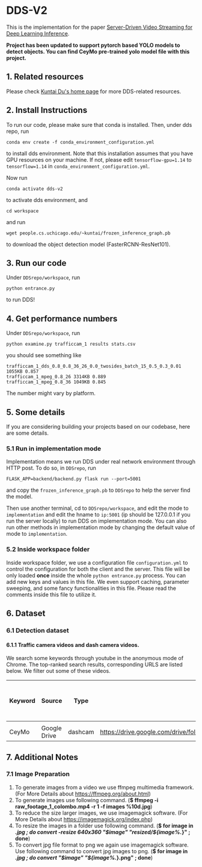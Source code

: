 # DDS-V2

This is the implementation for the paper [Server-Driven Video Streaming for Deep Learning Inference](https://kuntaidu.github.io/assets/doc/DDS.pdf).

**Project has been updated to support pytorch based YOLO models to detect objects.
You can find CeyMo pre-trained yolo model file with this project.**

## 1. Related resources

Please check [Kuntai Du's home page](https://kuntaidu.github.io/aboutme.html) for more DDS-related resources.


## 2. Install Instructions

To run our code, please make sure that conda is installed. Then, under dds repo, run

```conda env create -f conda_environment_configuration.yml```

to install dds environment. Note that this installation assumes that you have GPU resources on your machine. If not, please edit ```tensorflow-gpu=1.14``` to ```tensorflow=1.14``` in ```conda_environment_configuration.yml```.

Now run

```conda activate dds-v2```

to activate dds environment, and 

```cd workspace```

and run 

```wget people.cs.uchicago.edu/~kuntai/frozen_inference_graph.pb```

to download the object detection model (FasterRCNN-ResNet101).

## 3. Run our code

Under ```DDSrepo/workspace```, run

```python entrance.py```

to run DDS!

## 4. Get performance numbers

Under ```DDSrepo/workspace```, run

```python examine.py trafficcam_1 results stats.csv```

you should see something like

```
trafficcam_1_dds_0.8_0.8_36_26_0.0_twosides_batch_15_0.5_0.3_0.01 1055KB 0.857
trafficcam_1_mpeg_0.8_26 3314KB 0.889
trafficcam_1_mpeg_0.8_36 1049KB 0.845
```

The number might vary by platform.

## 5. Some details

If you are considering building your projects based on our codebase, here are some details.

### 5.1 Run in implementation mode

Implementation means we run DDS under real network environment through HTTP post. To do so, in ```DDSrepo```, run

```FLASK_APP=backend/backend.py flask run --port=5001```

and copy the ```frozen_inference_graph.pb``` to ```DDSrepo``` to help the server find the model.

Then use another terminal, cd to ```DDSrepo/workspace```, and edit the mode to ```implementation``` and edit the hname to ```ip:5001``` (ip should be 127.0.0.1 if you run the server locally) to run DDS on implementation mode. You can also run other methods in implementation mode by changing the default value of mode to ```implementation```. 


### 5.2 Inside workspace folder

Inside workspace folder, we use a configuration file ```configuration.yml``` to control the configuration for both the client and the server. This file will be only loaded **once** inside the whole ```python entrance.py``` process. You can add new keys and values in this file. We even support caching, parameter sweeping, and some fancy functionalities in this file. Please read the comments inside this file to utilize it.


## 6. Dataset

### 6.1 Detection dataset

#### 6.1.1 Traffic camera videos and dash camera videos.

We search some keywords through youtube in the anonymous mode of Chrome. The top-ranked search results, corresponding URLS are listed below. We filter out some of these videos.

| Keyword | Source       | Type       | URL                                           | Why we filter it out |
|--------|--------------| ---------- | --------------------------------------------- | -------------------- |
|        |              |            |                                               |                      |
| CeyMo  | Google Drive | dashcam    | <https://drive.google.com/drive/folders/1cjlMDGeM4twNo33959_urmiL3gKx36jC> |                      |

## 7. Additional Notes

### 7.1 Image Preparation

1. To generate images from a video we use ffmpeg multimedia framework. (For More Details about https://ffmpeg.org/about.html)
2. To generate images use following command. (**$ ffmpeg -i raw_footage_1_colombo.mp4 -r 1 -f images %10d.jpg**)
3. To reduce the size larger images, we use imagemagick software. (For More Details about https://imagemagick.org/index.php)
4. To resize the images in a folder use following command. (**$ for image in *.jpg ;  do convert -resize 640x360 "$image" "resized/${image%.*}" ; done**)
5. To convert jpg file format to png we again use imagemagick software. Use following command to convert jpg images to png. (**$ for image in *.jpg ;  do convert "$image" "${image%.*}.png" ; done**) 